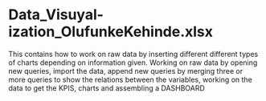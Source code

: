 # Data_Visuyal-ization_OlufunkeKehinde.xlsx
This contains how to work on raw data by inserting different different types of charts depending on information given. Working on raw data by  opening new queries, import the data, append new queries by merging three or more queries to show the relations between the variables, working on the data to get the KPIS, charts and assembling a DASHBOARD
